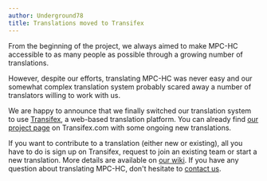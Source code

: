 ```yaml
---
author: Underground78
title: Translations moved to Transifex
---
```


From the beginning of the project, we always aimed to make MPC-HC accessible to as many people as possible through
a growing number of translations.

However, despite our efforts, translating MPC-HC was never easy and our somewhat
complex translation system probably scared away a number of translators willing to work with us.

We are happy to announce that we finally switched our translation system to use [Transifex](https://www.transifex.com),
a web-based translation platform. You can already find [our project page](https://www.transifex.com/mpc-hc/mpc-hc/)
on Transifex.com with some ongoing new translations.

If you want to contribute to a translation (either new or existing), all you have to do is sign up on Transifex, request
to join an existing team or start a new translation. More details are available on [our wiki](https://trac.mpc-hc.org/wiki/Translations).
If you have any question about translating MPC-HC, don't hesitate to [contact us](/contact-us/).
